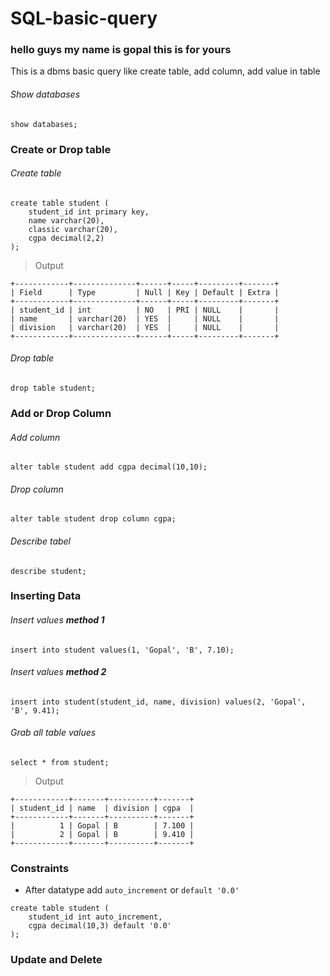 # SQL-basic-query
### hello guys my name is gopal this is for yours
This is a dbms basic query like create table, add column, add value in table

###### Show databases
```
show databases;
```

### Create or Drop table
###### Create table
```
create table student (
    student_id int primary key,
    name varchar(20),
    classic varchar(20),
    cgpa decimal(2,2)
);
```
>Output
```
+------------+--------------+------+-----+---------+-------+
| Field      | Type         | Null | Key | Default | Extra |
+------------+--------------+------+-----+---------+-------+
| student_id | int          | NO   | PRI | NULL    |       |
| name       | varchar(20)  | YES  |     | NULL    |       |
| division   | varchar(20)  | YES  |     | NULL    |       |
+------------+--------------+------+-----+---------+-------+
```


###### Drop table
```
drop table student;
```

### Add or Drop Column
###### Add column
```
alter table student add cgpa decimal(10,10);
```

###### Drop column
```
alter table student drop column cgpa;
```

###### Describe tabel
```
describe student;
```

### Inserting Data

###### Insert values **_method 1_**
```
insert into student values(1, 'Gopal', 'B', 7.10);
```

###### Insert values **_method 2_**
```
insert into student(student_id, name, division) values(2, 'Gopal', 'B', 9.41);
```

###### Grab all table values
```
select * from student;
```
> Output
```
+------------+-------+----------+-------+
| student_id | name  | division | cgpa  |
+------------+-------+----------+-------+
|          1 | Gopal | B        | 7.100 |
|          2 | Gopal | B        | 9.410 |
+------------+-------+----------+-------+
```


### Constraints
- After datatype add `auto_increment` or `default '0.0'`
```
create table student (
    student_id int auto_increment,
    cgpa decimal(10,3) default '0.0'
);
```

### Update and Delete